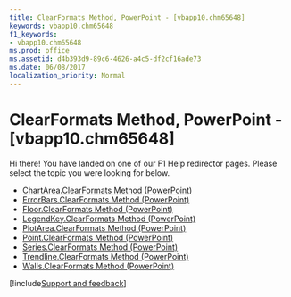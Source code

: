 ```yaml
---
title: ClearFormats Method, PowerPoint - [vbapp10.chm65648]
keywords: vbapp10.chm65648
f1_keywords:
- vbapp10.chm65648
ms.prod: office
ms.assetid: d4b393d9-89c6-4626-a4c5-df2cf16ade73
ms.date: 06/08/2017
localization_priority: Normal
---
```



# ClearFormats Method, PowerPoint - [vbapp10.chm65648]

Hi there! You have landed on one of our F1 Help redirector pages. Please select the topic you were looking for below.

- [ChartArea.ClearFormats Method (PowerPoint)](http://msdn.microsoft.com/library/80732262-f84d-1153-811e-30ce887a8661%28Office.15%29.aspx)
- [ErrorBars.ClearFormats Method (PowerPoint)](http://msdn.microsoft.com/library/29b98847-5865-b143-7bc6-63966be73ca6%28Office.15%29.aspx)
- [Floor.ClearFormats Method (PowerPoint)](http://msdn.microsoft.com/library/d517691c-afde-71ca-608c-a7c88188f319%28Office.15%29.aspx)
- [LegendKey.ClearFormats Method (PowerPoint)](http://msdn.microsoft.com/library/edc50b12-715f-52dd-30f3-6cd60e43a17a%28Office.15%29.aspx)
- [PlotArea.ClearFormats Method (PowerPoint)](http://msdn.microsoft.com/library/83f58736-e1f2-3fbd-53aa-98a0341dfcf9%28Office.15%29.aspx)
- [Point.ClearFormats Method (PowerPoint)](http://msdn.microsoft.com/library/02c805e5-5d5b-745e-f272-4c4dcdd209a5%28Office.15%29.aspx)
- [Series.ClearFormats Method (PowerPoint)](http://msdn.microsoft.com/library/068e8908-9e88-52e9-0e44-1260b7ad21c6%28Office.15%29.aspx)
- [Trendline.ClearFormats Method (PowerPoint)](http://msdn.microsoft.com/library/e5339772-6ee6-3b39-2c8c-c01f32b42e6d%28Office.15%29.aspx)
- [Walls.ClearFormats Method (PowerPoint)](http://msdn.microsoft.com/library/0c942880-731c-1ed5-144d-014749de3115%28Office.15%29.aspx)

[!include[Support and feedback](~/includes/feedback-boilerplate.md)]